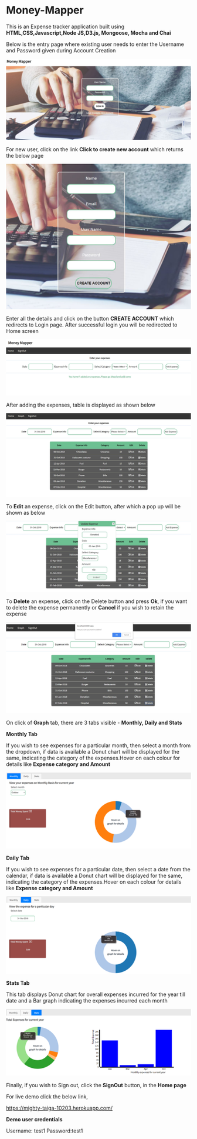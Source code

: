 # Money-Mapper

This is an Expense tracker application built using **HTML,CSS,Javascript,Node JS,D3.js, Mongoose, Mocha and Chai**

Below is the entry page where existing user needs to enter the Username and Password given during Account Creation

![Scheme](assets/Login.JPG)

For new user, click on the link **Click to create new account** which returns the below page

![Scheme](assets/Account_creation.JPG)

Enter all the details and click on the button **CREATE ACCOUNT** which redirects to Login page. After successful login you will be redirected to Home screen

![Scheme](assets/Home_screen.JPG)

After adding the expenses, table is displayed as shown below

![Scheme](assets/Expenses.JPG)

To **Edit** an expense, click on the Edit button, after which a pop up will be shown as below

![Scheme](assets/Update.JPG)

To **Delete** an expense, click on the Delete button and press **Ok**, if you want to delete the expense permanently or **Cancel** if you wish to retain the expense

![Scheme](assets/Delete.JPG)

On click of **Graph** tab, there are 3 tabs visible -  **Monthly, Daily and Stats**

**Monthly Tab**

If you wish to see expenses for a particular month, then select a month from the dropdown, if data is available a Donut chart will be displayed for the same, indicating the category of the expenses.Hover on each colour for details like **Expense category and Amount**

![Scheme](assets/Monthly.png)

**Daily Tab** 

If you wish to see expenses for a particular date, then select a date from the calendar, if data is available a Donut chart will be displayed for the same, indicating the category of the expenses.Hover on each colour for details like **Expense category and Amount**

![Scheme](assets/Daily.jpg)

**Stats Tab**

This tab displays Donut chart for overall expenses incurred for the year till date and a Bar graph indicating the expenses incurred each month

![Scheme](assets/Stats.png)

Finally, if you wish to Sign out, click the **SignOut** button, in the **Home page**


For live demo click the below link,

https://mighty-taiga-10203.herokuapp.com/

**Demo user credentials**

Username: test1
Password:test1


